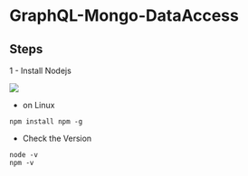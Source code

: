 # GraphQL-Mongo-DataAccess

## Steps

1 - Install Nodejs

![](https://nodejs.org/en/)

- on Linux

```
npm install npm -g
```

- Check the Version

```
node -v
npm -v
```




